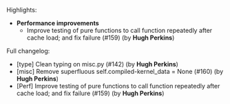 Highlights:
   - **Performance improvements**
      - Improve testing of pure functions to call function repeatedly after cache load; and fix failure (#159) (by **Hugh Perkins**)

Full changelog:
   - [type] Clean typing on misc.py (#142) (by **Hugh Perkins**)
   - [misc] Remove superfluous self.compiled-kernel_data = None (#160) (by **Hugh Perkins**)
   - [Perf] Improve testing of pure functions to call function repeatedly after cache load; and fix failure (#159) (by **Hugh Perkins**)
